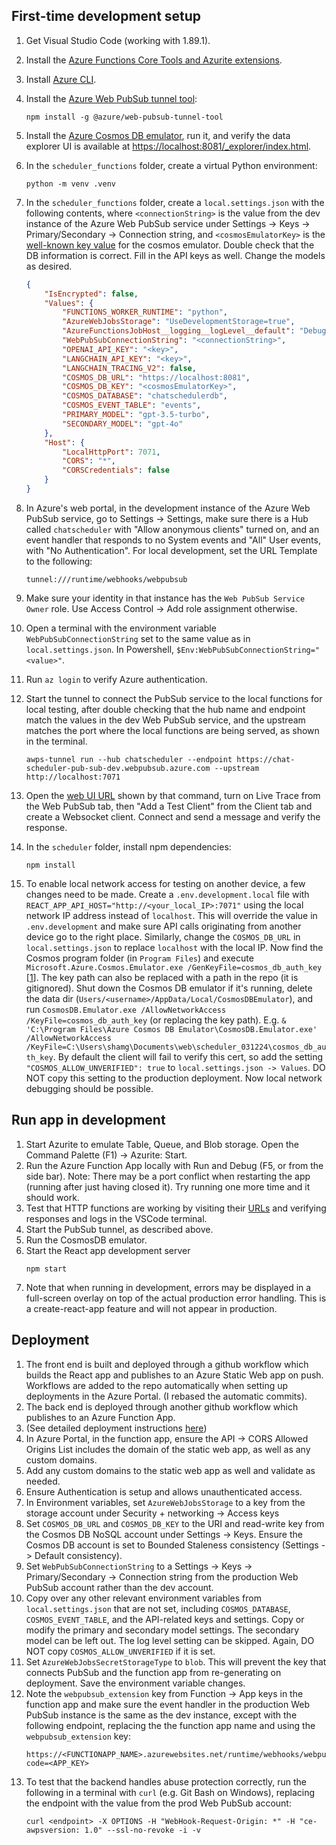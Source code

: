## First-time development setup
1. Get Visual Studio Code (working with 1.89.1).
1. Install the [Azure Functions Core Tools and Azurite extensions](https://learn.microsoft.com/en-us/azure/azure-functions/functions-develop-local).
1. Install [Azure CLI](https://learn.microsoft.com/en-us/cli/azure/install-azure-cli).
1. Install the [Azure Web PubSub tunnel tool](https://learn.microsoft.com/en-us/azure/azure-web-pubsub/howto-web-pubsub-tunnel-tool?tabs=bash):

    ```
    npm install -g @azure/web-pubsub-tunnel-tool
    ```

1. Install the [Azure Cosmos DB emulator](https://learn.microsoft.com/en-us/azure/cosmos-db/how-to-develop-emulator?tabs=windows%2Ccsharp&pivots=api-nosql), run it, and verify the data explorer UI is available at [https://localhost:8081/_explorer/index.html](https://localhost:8081/_explorer/index.html).
1. In the `scheduler_functions` folder, create a virtual Python environment:

    ```
    python -m venv .venv
    ```

1. In the `scheduler_functions` folder, create a `local.settings.json` with the following contents, where `<connectionString>` is the value from the dev instance of the Azure Web PubSub service under Settings -> Keys -> Primary/Secondary -> Connection string, and `<cosmosEmulatorKey>` is the [well-known key value](https://learn.microsoft.com/en-us/azure/cosmos-db/how-to-develop-emulator?tabs=windows%2Cpython&pivots=api-nosql) for the cosmos emulator. Double check that the DB information is correct. Fill in the API keys as well. Change the models as desired.

    ```json
    {
        "IsEncrypted": false,
        "Values": {
            "FUNCTIONS_WORKER_RUNTIME": "python",
            "AzureWebJobsStorage": "UseDevelopmentStorage=true",
            "AzureFunctionsJobHost__logging__logLevel__default": "Debug",
            "WebPubSubConnectionString": "<connectionString>",
            "OPENAI_API_KEY": "<key>",
            "LANGCHAIN_API_KEY": "<key>",
            "LANGCHAIN_TRACING_V2": false,
            "COSMOS_DB_URL": "https://localhost:8081",
            "COSMOS_DB_KEY": "<cosmosEmulatorKey>",
            "COSMOS_DATABASE": "chatschedulerdb",
            "COSMOS_EVENT_TABLE": "events",
            "PRIMARY_MODEL": "gpt-3.5-turbo",
            "SECONDARY_MODEL": "gpt-4o"
        },
        "Host": {
            "LocalHttpPort": 7071,
            "CORS": "*",
            "CORSCredentials": false
        }
    }
    ```
1. In Azure's web portal, in the development instance of the Azure Web PubSub service, go to Settings -> Settings, make sure there is a Hub called `chatscheduler` with "Allow anonymous clients" turned on, and an event handler that responds to no System events and "All" User events, with "No Authentication". For local development, set the URL Template to the following:

    ```
    tunnel:///runtime/webhooks/webpubsub
    ```
1. Make sure your identity in that instance has the `Web PubSub Service Owner` role. Use Access Control -> Add role assignment otherwise.
1. Open a terminal with the environment variable `WebPubSubConnectionString` set to the same value as in `local.settings.json`. In Powershell, `$Env:WebPubSubConnectionString="<value>"`.
1. Run `az login` to verify Azure authentication.
1. Start the tunnel to connect the PubSub service to the local functions for local testing, after double checking that the hub name and endpoint match the values in the dev Web PubSub service, and the upstream matches the port where the local functions are being served, as shown in the terminal.

    ```
    awps-tunnel run --hub chatscheduler --endpoint https://chat-scheduler-pub-sub-dev.webpubsub.azure.com --upstream http://localhost:7071
    ```

1. Open the [web UI URL](http://localhost:8071/) shown by that command, turn on Live Trace from the Web PubSub tab, then "Add a Test Client" from the Client tab and create a Websocket client. Connect and send a message and verify the response.
1. In the `scheduler` folder, install npm dependencies:
    ```
    npm install
    ```
1. To enable local network access for testing on another device, a few changes need to be made. Create a `.env.development.local` file with `REACT_APP_API_HOST="http://<your_local_IP>:7071"` using the local network IP address instead of `localhost`. This will override the value in `.env.development` and make sure API calls originating from another device go to the right place. Similarly, change the `COSMOS_DB_URL` in `local.settings.json` to replace `localhost` with the local IP. Now find the Cosmos program folder (in `Program Files`) and execute  `Microsoft.Azure.Cosmos.Emulator.exe /GenKeyFile=cosmos_db_auth_key` [[1](https://stackoverflow.com/questions/55018321/azure-cosmos-db-emulator-on-a-local-area-network)]. The key path can also be replaced with a path in the repo (it is gitignored). Shut down the Cosmos DB emulator if it's running, delete the data dir (`Users/<username>/AppData/Local/CosmosDBEmulator`), and run `CosmosDB.Emulator.exe /AllowNetworkAccess /KeyFile=cosmos_db_auth_key` (or replacing the key path). E.g. `& 'C:\Program Files\Azure Cosmos DB Emulator\CosmosDB.Emulator.exe' /AllowNetworkAccess /KeyFile=C:\Users\shamg\Documents\web\scheduler_031224\cosmos_db_auth_key`. By default the client will fail to verify this cert, so add the setting `"COSMOS_ALLOW_UNVERIFIED": true` to `local.settings.json -> Values`. DO NOT copy this setting to the production deployment. Now local network debugging should be possible.
## Run app in development
1. Start Azurite to emulate Table, Queue, and Blob storage. Open the Command Palette (F1) -> Azurite: Start.
1. Run the Azure Function App locally with Run and Debug (F5, or from the side bar). Note: There may be a port conflict when restarting the app (running after just having closed it). Try running one more time and it should work.
1. Test that HTTP functions are working by visiting their [URLs](http://localhost:7071/api/negotiate) and verifying responses and logs in the VSCode terminal.
1. Start the PubSub tunnel, as described above.
1. Run the CosmosDB emulator.
1. Start the React app development server
    ```
    npm start
    ```
1. Note that when running in development, errors may be displayed in a full-screen overlay on top of the actual production error handling. This is a create-react-app feature and will not appear in production.
## Deployment
1. The front end is built and deployed through a github workflow which builds the React app
and publishes to an Azure Static Web app on push. Workflows are added to the repo automatically
when setting up deployments in the Azure Portal. (I rebased the automatic commits).
1. The back end is deployed through another github workflow which publishes to an Azure Function App.
1. (See detailed deployment instructions [here](https://learn.microsoft.com/en-us/azure/azure-web-pubsub/quickstart-serverless?tabs=python))
1. In Azure Portal, in the function app, ensure the API -> CORS Allowed Origins List includes the
domain of the static web app, as well as any custom domains.
1. Add any custom domains to the static web app as well and validate as needed.
1. Ensure Authentication is setup and allows unauthenticated access.
1. In Environment variables, set `AzureWebJobsStorage` to a key from the storage account under Security + networking -> Access keys
1. Set `COSMOS_DB_URL` and `COSMOS_DB_KEY` to the URI and read-write key from the Cosmos DB NoSQL account under Settings -> Keys. Ensure the Cosmos DB account is set to Bounded Staleness consistency (Settings -> Default consistency).
1. Set `WebPubSubConnectionString` to a Settings -> Keys -> Primary/Secondary -> Connection string from the production Web PubSub account rather than the dev account.
1. Copy over any other relevant environment variables from `local.settings.json` that are not set, including `COSMOS_DATABASE`, `COSMOS_EVENT_TABLE`, and the API-related keys and settings. Copy or modify the primary and secondary model settings. The secondary model can be left out. The log level setting can be skipped. Again, DO NOT copy `COSMOS_ALLOW_UNVERIFIED` if it is set.
1. Set `AzureWebJobsSecretStorageType` to `blob`. This will prevent the key that connects PubSub and the function app from re-generating on deployment. Save the environment variable changes.
1. Note the `webpubsub_extension` key from Function -> App keys in the function app and make sure the event handler in the production Web PubSub instance is the same as the dev instance, except with the following endpoint, replacing the the function app name and using the `webpubsub_extension` key:
    ```
    https://<FUNCTIONAPP_NAME>.azurewebsites.net/runtime/webhooks/webpubsub?code=<APP_KEY>
    ```
1. To test that the backend handles abuse protection correctly, run the following in a terminal with `curl` (e.g. Git Bash on Windows), replacing the endpoint with the value from the prod Web PubSub account:
    ```
    curl <endpoint> -X OPTIONS -H "WebHook-Request-Origin: *" -H "ce-awpsversion: 1.0" --ssl-no-revoke -i -v
    ```